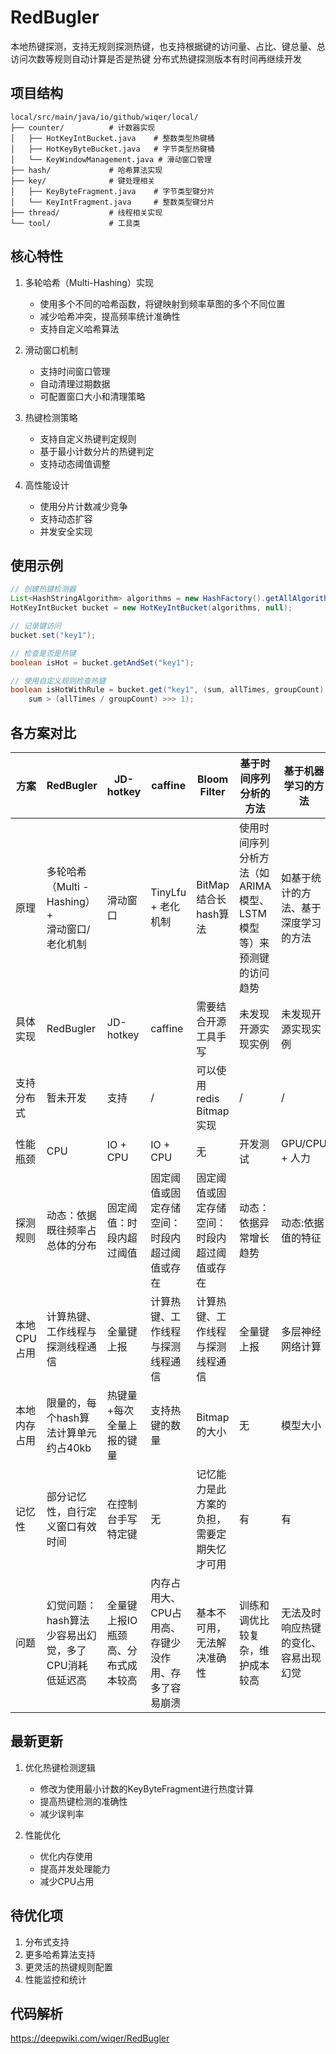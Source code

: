 # RedBugler
本地热键探测，支持无规则探测热键，也支持根据键的访问量、占比、键总量、总访问次数等规则自动计算是否是热键
分布式热键探测版本有时间再继续开发

## 项目结构
```
local/src/main/java/io/github/wiqer/local/
├── counter/          # 计数器实现
│   ├── HotKeyIntBucket.java    # 整数类型热键桶
│   ├── HotKeyByteBucket.java   # 字节类型热键桶
│   └── KeyWindowManagement.java # 滑动窗口管理
├── hash/             # 哈希算法实现
├── key/              # 键处理相关
│   ├── KeyByteFragment.java    # 字节类型键分片
│   └── KeyIntFragment.java     # 整数类型键分片
├── thread/           # 线程相关实现
└── tool/             # 工具类
```

## 核心特性
1. 多轮哈希（Multi-Hashing）实现
   - 使用多个不同的哈希函数，将键映射到频率草图的多个不同位置
   - 减少哈希冲突，提高频率统计准确性
   - 支持自定义哈希算法

2. 滑动窗口机制
   - 支持时间窗口管理
   - 自动清理过期数据
   - 可配置窗口大小和清理策略

3. 热键检测策略
   - 支持自定义热键判定规则
   - 基于最小计数分片的热键判定
   - 支持动态阈值调整

4. 高性能设计
   - 使用分片计数减少竞争
   - 支持动态扩容
   - 并发安全实现

## 使用示例
```java
// 创建热键检测器
List<HashStringAlgorithm> algorithms = new HashFactory().getAllAlgorithms();
HotKeyIntBucket bucket = new HotKeyIntBucket(algorithms, null);

// 记录键访问
bucket.set("key1");

// 检查是否是热键
boolean isHot = bucket.getAndSet("key1");

// 使用自定义规则检查热键
boolean isHotWithRule = bucket.get("key1", (sum, allTimes, groupCount) -> 
    sum > (allTimes / groupCount) >>> 1);
```

## 各方案对比
| 方案                                 | RedBugler                             | JD-hotkey          | caffine                     | Bloom Filter           | 基于时间序列分析的方法                              | 基于机器学习的方法          |
|------------------------------------|---------------------------------------|--------------------|-----------------------------|------------------------|------------------------------------------|--------------------|
| 原理                                 | 多轮哈希（Multi - Hashing）+<br/> 滑动窗口/老化机制 | 滑动窗口               | TinyLfu + 老化机制              | BitMap结合长hash算法        | 使用时间序列分析方法（如 ARIMA 模型、LSTM 模型等）来预测键的访问趋势 | 如基于统计的方法、基于深度学习的方法 |
| 具体实现                               | RedBugler                             | JD-hotkey          | caffine                     | 需要结合开源工具手写             | 未发现开源实现实例                                | 未发现开源实现实例          | 
| 支持分布式                              | 暂未开发                                  | 支持                 | /                           | 可以使用redis Bitmap实现     | /                                        | /                  |
| 性能瓶颈                               | CPU                                   | IO + CPU           | IO + CPU                    | 无                      | 开发测试                                     | GPU/CPU + 人力       |
| 探测规则                               | 动态：依据既往频率占总体的分布                       | 固定阈值：时段内超过阈值       | 固定阈值或固定存储空间：时段内超过阈值或存在      | 固定阈值或固定存储空间：时段内超过阈值或存在 | 动态：依据异常增长趋势                              | 动态:依据值的特征          |
| 本地CPU占用                            | 计算热键、工作线程与探测线程通信                      | 全量键上报              | 计算热键、工作线程与探测线程通信            | 计算热键、工作线程与探测线程通信       | 全量键上报                                    | 多层神经网络计算           |
| 本地内存占用                             | 限量的，每个hash算法计算单元约占40kb                | 热键量+每次全量上报的键量      | 支持热键的数量                     | Bitmap的大小              | 无                                        | 模型大小               |
| 记忆性                                | 部分记忆性，自行定义窗口有效时间                      | 在控制台手写特定键          | 无                           | 记忆能力是此方案的负担，需要定期失忆才可用  | 有                                        | 有                  |
| 问题                                 | 幻觉问题：hash算法少容易出幻觉，多了CPU消耗低延迟高         | 全量键上报IO瓶颈高、分布式成本较高 | 内存占用大、CPU占用高、存键少没作用、存多了容易崩溃 | 基本不可用，无法解决准确性          | 训练和调优比较复杂，维护成本较高                         | 无法及时响应热键的变化、容易出现幻觉 |

## 最新更新
1. 优化热键检测逻辑
   - 修改为使用最小计数的KeyByteFragment进行热度计算
   - 提高热键检测的准确性
   - 减少误判率

2. 性能优化
   - 优化内存使用
   - 提高并发处理能力
   - 减少CPU占用

## 待优化项
1. 分布式支持
2. 更多哈希算法支持
3. 更灵活的热键规则配置
4. 性能监控和统计

## 代码解析
https://deepwiki.com/wiqer/RedBugler
